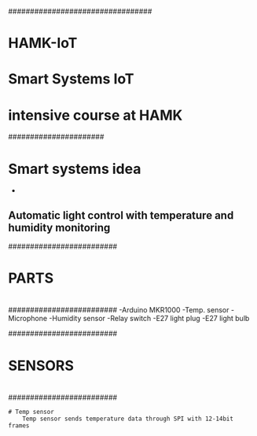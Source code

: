 #################################
# 	   HAMK-IoT		#
#      Smart Systems IoT	#
#   intensive course at HAMK	#

######################
# Smart systems idea
-
Automatic light control with temperature and humidity monitoring
--

#########################
#			#
#	PARTS		#
#			#
#########################
	-Arduino MKR1000
	-Temp. sensor
	-Microphone
	-Humidity sensor
	-Relay switch
	-E27 light plug
	-E27 light bulb

#########################
#			#
#	SENSORS		#
#			#
#########################

	# Temp sensor
		Temp sensor sends temperature data through SPI with 12-14bit frames
